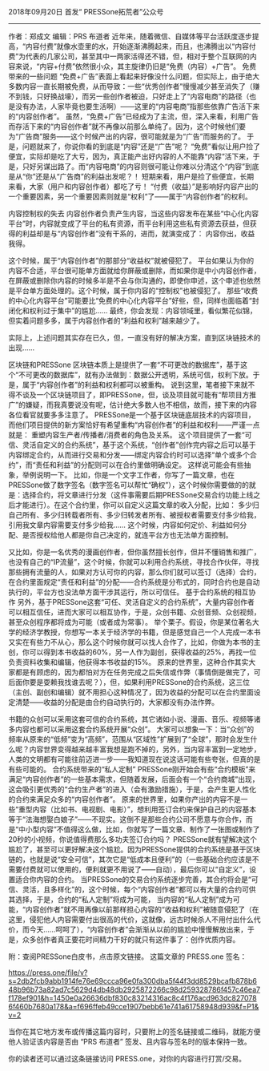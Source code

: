2018年09月20日 首发“	PRESSone拓荒者”公众号

-----
作者：郑成文
编辑：PRS 布道者
近年来，随着微信、自媒体等平台活跃度逐步提高，“内容付费”就像水壶里的水，开始逐渐沸腾起来，而且，也沸腾出以“内容付费”为代表的几家公司，甚至其中一两家活得还不错，但，相对于整个互联网的内容来说，“内容+付费”依然很小众，其主旋律仍旧是“免费（内容）+广告”。
免费带来的一些问题
“免费+广告”表面上看起来好像没什么问题，但实际上，由于绝大多数内容一直长期被免费，从而导致：一些“优秀创作者”慢慢减少甚至消失了（赚不到钱，只好换战壕），而另一些创作者被迫，只好走上了“内容电商”的路径（也是没有办法，人家毕竟也要生活啊）——这里的“内容电商”指那些依靠广告活下来的“内容创作者”。
虽然，“免费+广告”已经成为了主流，但，深入来看，利用广告而存活下来的“内容创作者”就不再像以前那么单纯了。因为，这个时候他们要为“广告商”服务——这个时候产出的内容，很可能就是为“广告”而服务的了。
于是，问题就来了，你说你看的到底是“内容”还是“广告”呢？
“免费”看似让用户捡了便宜，实际却是吃了大亏，因为，真正能产出好内容的人不能靠“内容”活下来，于是，只好另谋出路了。而“内容电商”的内容则很可能让你难以分清这个“内容”到底是从“你”还是从“广告商”的利益出发呢？！
短期来看，用户是捡了些便宜，长期来看，大家（用户和内容创作者）都吃了亏！
“付费（收益）”是影响好内容产出的一个重要因素，另一个重要因素则就是“权利”了——属于“内容创作者”的权利。

内容控制权的失去
内容创作者负责产生内容，当这些内容发布在某些“中心化内容平台”时，内容就变成了平台的私有资源，而平台利用这些私有资源去获益，但获得的利益却是与“内容创作者”没有干系的，进而，就演变成了：
内容你出，收益我得。

这个时候，属于“内容创作者”的那部分“收益权”就被侵犯了。
平台如果认为你的内容不合适，平台很可能单方面就给你屏蔽或删除，而如果你是中小内容创作者，在屏蔽或删除你内容的时候多半是不会与你沟通的，即使你申述，这个申述也依然是平台单方面处理的。这个时候，属于你内容的“控制权”也被侵犯了。
那些“收费的中心化内容平台”可能要比“免费的中心化内容平台”好些，但，同样也面临着“封闭化和权利过于集中”的尴尬……
最终，你会发现：内容领域里，看似繁花似锦，但实着问题多多，属于内容创作者的“利益和权利”越来越少了。

实际上，上述问题其实存在已久，但，一直没有好的解决方案，直到区块链技术的出现……


区块链和PRESSone
区块链本质上是提供了一套“不可更改的数据库”，基于这个“不可更改的数据库”，就有办法做到：数据公开透明，系统可信，权利下放。于是，属于“内容创作者”的利益和权利都可以被重构。
说到这里，笔者接下来就不得不谈及一个区块链项目了，即PRESSone，但，谈及项目就可能有“帮项目方推广”的嫌疑，而我真要说没有呢，估计绝大多数人也不相信，故而，接下来的内容各位看官就要多多注意了。
PRESSone是一个基于区块链底层技术的内容项目，而他们项目提供的新方案恰好有希望重构“内容创作者”的利益和权利——严谨一点就是：
重塑内容生产者/传播者/消费者的角色及关系。
这个项目提供了一套“可信、灵活自定义的合约系统”，基于这个系统，“创作者”创作完内容之后可以基于内容绑定合约，从而进行交易和分发——绑定内容合约时可以选择“单个或多个合约”，而“责任和利益”的分配则可以在合约里做明确设定。
这样说可能会有些抽象，举例说明一下。
比如，你是一个文字工作者，你写了一篇文章，也在PRESSone做了数字签名（数字签名可以帮忙“确权”），这个时候你需要做的的就是：选择合约，将文章进行分发（这件事需要后期PRESSone交易合约功能上线之后才能进行）。在这个合约里，你可以自定义这篇文章的收入分配，比如：
多少归自己所有、多少归转载者所有、多少归转发者所有、被授权者需要支付多少给我，引用我文章内容需要支付多少给我……
这个时候，内容如何定价、利益如何分配、是否授权给他人都是你自己决定的，就连平台方也无法单方面控制。

又比如，你是一名优秀的漫画创作者，但你虽然擅长创作，但并不懂销售和推广，也没有自己的“IP流量”，这个时候，你就可以利用合约系统，寻找合作伙伴，寻找那些拥有流量的人，如果对方认可你的内容，那么你们就可以签订（选择）合约，在合约里面规定“责任和利益”的分配——合约系统是分布式的，同时合约也是自动执行的，平台方也没法单方面干涉其运行，所以可信任。
基于合约系统的相互协作
另外，基于PRESSone这套“可任、灵活自定义的合约系统”，大量内容创作者可以相互信任，进而大家可以相互协作，于是，众创书籍、众创音频、众创视频，甚至众创程序都将成为可能（或者成为常事）。
举个栗子。假设，你是某位著名大学的经济学教授，你想写一本关于经济学的书籍，但是感觉自己一个人完成一本书又实在有些力不从心，那么这个时候你就可以找人合作了，比如，你做为本书的主创，你可以得到本书收益的60%，另一人作为副创，获得收益的25%，再找一位负责资料收集和编辑，他获得本书收益的15%。
原来的世界里，这种合作其实大家都是有顾虑的，因为都怕对方在任务完成之后失信或作弊（事情倒是做完了，可后面你要是耍赖我找谁去呢？），但，如果利用PRESSone的合约系统，这三位（主创、副创和编辑）就不用担心这种情况了，因为收益的分配可以在合约里面设定清楚——收益的分配是由合约自动执行的，大家都没有办法作弊。

书籍的众创可以采用这套可信的合约系统，其它诸如小说、漫画、音乐、视频等诸多内容也都可以采用这套合约系统开展“众创”。
大家可以想象一下：当“众创”的频率从原来的“低频”变为“高频”，范围从“区域性”扩展到了“全球”，那时会发生什么呢？内容世界变得越来越丰富我想是跑不掉的，另外，当内容丰富到一定地步，人类的文明都有可能往前迈进一步——我知道现在说这话可能有些夸张，但真的是有些可能的。
合约系统带来的“私人定制”
PRESSone刚开始会有些“合约模板”来满足“内容创作者”的一些基本需求，但随着发展，后面会有一个“合约商城”出现，这会吸引更优秀的“合约生产者”的进入（会有激励措施），于是，会产生更人性化的合约来满足众多的“内容创作者”。
原来的世界里，如果你产出的内容不是一些“重型内容（比如书、电视剧、电影）”，想利用签订合约来保护自己的内容基本等于“法海想娶白娘子”——不现实。这倒不是那些合约公司不愿意与你合作，而是“中小型内容”不值得这么做，比如，你就写了一篇文章、制作了一张图或制作了20秒的小视频，你说值得费那么多功夫签订合约吗？
PRESSone就有望解决这个尴尬了，甚至可以更好解决这个尴尬。因为PRESSone提供的合约系统是基于区块链的，也就是说“安全可信”，其次它是“低成本且便利”的（一些基础合约应该是不需要付费就可以使用的，便利就更不用说了——自动），最后你可以“自定义”，设置适合你内容的合约。
当PRESSone的交易合约系统逐步完善，其合约将会是“可信、灵活，且多样化”的，这个时候，每个“内容创作者”都可以有大量的合约可供其选择，于是，合约的“私人定制”将成为可能，
当内容的“私人定制”成为可能，“内容创作者”就不用再像以前那样担心内容的“收益和权利”被随意侵犯了（在这里，侵犯他人内容需要付出很高的代价，这就像，远古时候杀人不用付出什么代价，而今天……呵呵了），“内容创作者”会渐渐从以前的尴尬中慢慢解放出来，于是，众多创作者真正要花时间精力干好的就只有这件事了：创作优质内容。

附：查阅PRESSone白皮书，点击原文链接。
这篇文章的 PRESS.one 签名：

https://press.one/file/v?s=2db2fcb9abb1914fe76e69ccca96e0fa300dba5f44f3dd8529bcafb878b648b96b73a82ad7c5629d4db48db2925872266c98d259328786f457c46ea7f178ef901&h=1450e0a26636dbf830c83214316ac8c4f176acd963dc8270786f460b7680a178&a=f696ffeb49cce1907bebb61e741a61758948d939&f=P1&v=2

当你在其它地方发布或传播这篇内容时，只要附上的签名链接或二维码，就能方便他人验证该内容是否由 “PRS 布道者” 签发、且内容与签名时的版本保持一致。

你的读者还可以通过这条链接访问 PRESS.one，对你的内容进行打赏/交易。


